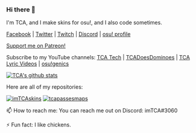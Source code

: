 ### Hi there 👋
I'm TCA, and I make skins for osu!, and I also code sometimes.

[Facebook](https://facebook.com/tcatechyt) | [Twitter](https://twitter.com/imTCA_) | [Twitch](https://twitch.tv/imTCA) | [Discord](https://discord.gg/dX6QAkx) | [osu! profile](https://osu.ppy.sh/u/imTCA)

[Support me on Patreon!](https://patreon.com/imTCA)

Subscribe to my YouTube channels: [TCA Tech](https://www.youtube.com/channel/UCcfWjTmVGZasRkkn0uFGgfg) | [TCADoesDominoes](https://www.youtube.com/channel/UCkY1vAYRat98biXCG7FLJug) | [TCA Lyric Videos](https://www.youtube.com/channel/UC5oOmapBo6OB1coCM0UtleA/) | [osu!genics](https://www.youtube.com/channel/UCfVNIFyIiE1lGntcqCOZ4sw)

[![TCA's github stats](https://github-readme-stats.vercel.app/api?username=imTCA&show_icons=true&theme=highcontrast)](https://github.com/anuraghazra/github-readme-stats) 

Here are all of my repositories:

[![imTCAskins](https://github-readme-stats.vercel.app/api/pin/?username=imTCA&repo=imTCAskins&show_owner=1)](https://github.com/imTCA/epicossskins) [![tcapassesmaps](https://github-readme-stats.vercel.app/api/pin/?username=imTCA&repo=tcapassesmaps&show_owner=1)](https://github.com/imTCA/tcapassesmaps)

📫 How to reach me: You can reach me out on Discord: imTCA#3060

⚡ Fun fact: I like chickens.

<!--
**imTCA/imTCA** is a ✨ _special_ ✨ repository because its `README.md` (this file) appears on your GitHub profile.

Here are some ideas to get you started:

- 🔭 I’m currently working on ...
- 🌱 I’m currently learning ...
- 👯 I’m looking to collaborate on ...
- 🤔 I’m looking for help with ...
- 💬 Ask me about ...
- 📫 How to reach me: ...
- 😄 Pronouns: ...
- ⚡ Fun fact: ...
-->
